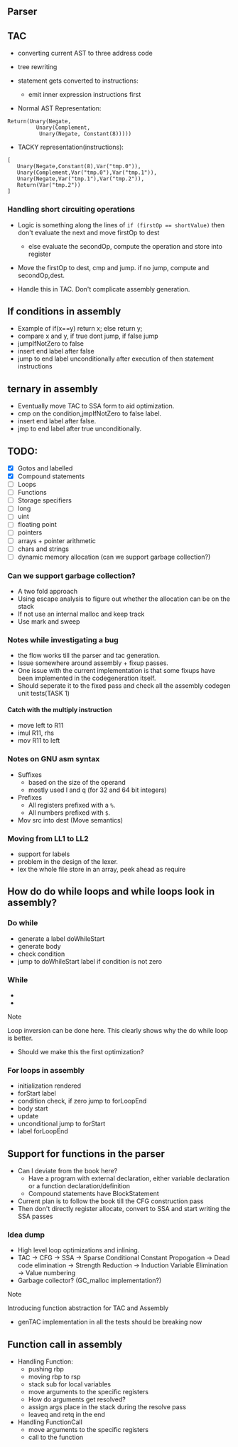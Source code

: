 ## Parser


## TAC

- converting current AST to three address code
- tree rewriting
- statement gets converted to instructions:

  - emit inner expression instructions first

- Normal AST Representation:

```
Return(Unary(Negate,
	     Unary(Complement,
		  Unary(Negate, Constant(8)))))
```

- TACKY representation(instructions):

```
[
   Unary(Negate,Constant(8),Var("tmp.0")),
   Unary(Complement,Var("tmp.0"),Var("tmp.1")),
   Unary(Negate,Var("tmp.1"),Var("tmp.2")),
   Return(Var("tmp.2"))
]
```

### Handling short circuiting operations

- Logic is something along the lines of `if (firstOp == shortValue)` then don't evaluate the next and move firstOp to dest

  - else evaluate the secondOp, compute the operation and store into register

- Move the firstOp to dest, cmp and jump. if no jump, compute and secondOp,dest.

- Handle this in TAC. Don't complicate assembly generation.

## If conditions in assembly

* Example of if(x==y) return x; else return y;
* compare x and y, if true dont jump, if false jump
* jumpIfNotZero to false
* insert end label after false
* jump to end label unconditionally after execution of then statement instructions

## ternary in assembly

* Eventually move TAC to SSA form to aid optimization.
* cmp on the condition,jmpIfNotZero to false label.
* insert end label after false.
* jmp to end label after true unconditionally. 





## TODO:

- [x] Gotos and labelled
- [x] Compound statements 
- [ ] Loops
- [ ] Functions
- [ ] Storage specifiers
- [ ] long
- [ ] uint
- [ ] floating point
- [ ] pointers
- [ ] arrays + pointer arithmetic
- [ ] chars and strings
- [ ] dynamic memory allocation (can we support garbage collection?)

### Can we support garbage collection?

- A two fold approach
- Using escape analysis to figure out whether the allocation can be on the stack    
- If not use an internal malloc and keep track
- Use mark and sweep

### Notes while investigating a bug

* the flow works till the parser and tac generation.
* Issue somewhere around assembly + fixup passes.
* One issue with the current implementation is that some fixups have been implemented
in the codegeneration itself.
* Should seperate it to the fixed pass and check all the assembly codegen unit tests(TASK 1)


#### Catch with the multiply instruction

- move left to R11 
- imul R11, rhs
- mov R11 to left


### Notes on GNU asm syntax

* Suffixes 
  * based on the size of the operand
  * mostly used l and q (for 32 and 64 bit integers)
* Prefixes
  * All registers prefixed with a `%`.
  * All numbers prefixed with `$`.
* Mov src into dest (Move semantics)

### Moving from LL1 to LL2
- support for labels
- problem in the design of the lexer.
- lex the whole file store in an array, peek ahead as require 

## How do do while loops and while loops look in assembly?

### Do while

- generate a label doWhileStart
- generate body 
- check condition
- jump to doWhileStart label if condition is not zero

### While

- 
- 

> [!NOTE]
> Loop inversion can be done here. This clearly shows why the do while loop is
> better. 

- Should we make this the first optimization?


### For loops in assembly

- initialization rendered
- forStart label
- condition check, if zero jump to forLoopEnd  
- body start
- update
- unconditional jump to forStart
- label forLoopEnd

## Support for functions in the parser
* Can I deviate from the book here?  
    * Have a program with external declaration, either variable declaration or a function declaration/definition
    * Compound statements have BlockStatement 
* Current plan is to follow the book till the CFG construction pass
* Then don't directly register allocate, convert to SSA and start writing the SSA passes



### Idea dump
* High level loop optimizations and inlining.
* TAC -> CFG -> SSA -> Sparse Conditional Constant Propogation ->
    Dead code elimination -> Strength Reduction -> Induction Variable Elimination -> Value numbering
* Garbage collector? (GC_malloc implementation?)


> [!NOTE]
> Introducing function abstraction for TAC and Assembly 

- genTAC implementation in all the tests should be breaking now


## Function call in assembly

- Handling Function: 
    - pushing rbp
    - moving rbp to rsp
    - stack sub for local variables
    - move arguments to the specific registers
    - How do arguments get resolved?
    - assign args place in the stack during the resolve pass
    - leaveq and retq in the end
- Handling FunctionCall
    - move arguments to the specific registers
    - call to the function
